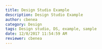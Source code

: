```yaml
---
title: Design Studio Example
description: Design Studio Example
author: cbenea
category: Design
tags: Design studio, DS, example, sample
date: 12/8/2017 11:54:59 AM 
reviewer: cbenea
---
```


